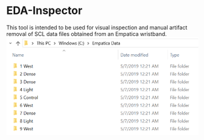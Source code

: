 # EDA-Inspector

This tool is intended to be used for visual inspection and manual artifact removal of SCL data files obtained from an Empatica wristband.
![test](https://github.com/afrancey/EDA-Inspector/blob/master/images/empatica_folder.PNG)

